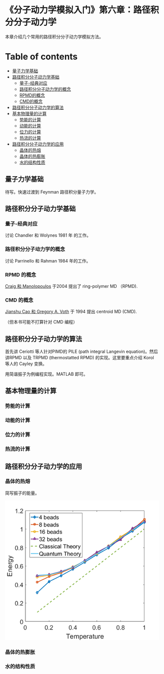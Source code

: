 
# 《分子动力学模拟入门》第六章：路径积分分子动力学

本章介绍几个常用的路径积分分子动力学模拟方法。

# Table of contents
- [量子力学基础](#量子力学基础)
- [路径积分分子动力学基础](#路径积分分子动力学基础)
  - [量子-经典对应](#量子-经典对应)
  - [路径积分分子动力学的概念](#路径积分分子动力学的概念)
  - [RPMD的概念](#RPMD的概念)
  - [CMD的概念](#CPMD的概念)
- [路径积分分子动力学的算法](#路径积分分子动力学的算法)
- [基本物理量的计算](#基本物理量的计算)
  - [势能的计算](#势能的计算)
  - [动能的计算](#动能的计算)
  - [位力的计算](#位力的计算)
  - [热流的计算](#热流的计算)
- [路径积分分子动力学的应用](#路径积分分子动力学的应用)
  - [晶体的热熔](#晶体的热熔)
  - [晶体的热膨胀](#晶体的热膨胀)
  - [水的结构性质](#水的结构性质)


## 量子力学基础

待写。快速过渡到 Feynman 路径积分量子力学。

## 路径积分分子动力学基础

### 量子-经典对应

讨论 Chandler 和 Wolynes 1981 年 的工作。

### 路径积分分子动力学的概念

讨论 Parrinello 和 Rahman 1984 年的工作。

### RPMD 的概念

[Craig 和 Manolopoulos](https://doi.org/10.1063/1.1777575) 于2004 提出了 ring-polymer MD （RPMD).

### CMD 的概念

[Jianshu Cao 和 Gregory A. Voth](https://doi.org/10.1063/1.467175) 于 1994 提出 centroid MD (CMD).

（但本书可能不打算针对 CMD 编程）

## 路径积分分子动力学的算法

首先讲 Ceriotti 等人针对PIMD的 PILE (path integral Langevin equation)。然后讲RPMD 以及 TRPMD (thermostatted RPMD) 的实现。这里要重点介绍 Korol 等人的 Cayley 变换。

用简谐振子为例编程实现。MATLAB 即可。

## 基本物理量的计算

### 势能的计算
### 动能的计算

### 位力的计算
### 热流的计算

## 路径积分分子动力学的应用

### 晶体的热熔

简写振子的能量。

![energy_ho](src/energy.png)

### 晶体的热膨胀

### 水的结构性质


